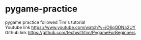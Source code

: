 # pygame-practice
pygame practice followed Tim's tutorial  
Youtube link https://www.youtube.com/watch?v=jO6qQDNa2UY  
Github link https://github.com/techwithtim/PygameForBeginners
